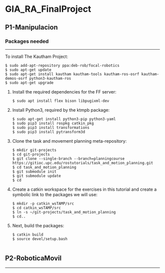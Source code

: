 # GIA_RA_FinalProject
## P1-Manipulacion
### Packages needed
---
To install The Kautham Project:
```
$ sudo add-apt-repository ppa:deb-rob/focal-robotics
$ sudo apt-get update
$ sudo apt-get install kautham kautham-tools kautham-ros-osrf kautham-demos-osrf python3-kautham-ros
$ sudo apt-get upgrade
```

1. Install the required dependencies for the FF server:
   ```
   $ sudo apt install flex bison libpugixml-dev
   ```
2. Install Python3, required by the ktmpb package:
   ```
   $ sudo apt-get install python3-pip python3-yaml
   $ sudo pip3 install rospkg catkin_pkg
   $ sudo pip3 install transformations
   $ sudo pip3 install pytransform3d
   ```
3. Clone the task and movement planning meta-repository:
   ```
   $ mkdir git-projects
   $ cd git-projects
   $ git clone --single-branch --branch=planningcourse https://gitioc.upc.edu/rostutorials/task_and_motion_planning.git
   $ cd task_and_motion_planning
   $ git submodule init
   $ git submodule update
   $ cd
   ```
4. Create a catkin workspace for the exercises in this tutorial and create a symbolic link to the packages we will use:
   ```
   $ mkdir -p catkin_wsTAMP/src
   $ cd catkin_wsTAMP/src
   $ ln -s ~/git-projects/task_and_motion_planning
   $ cd..
5. Next, build the packages:
   ```
   $ catkin build
   $ source devel/setup.bash

   
## P2-RoboticaMovil
---
